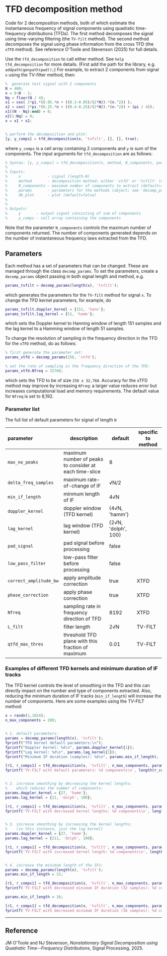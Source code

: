 # TFD decomposition method

Code for 2 decomposition methods, both of which estimate the instantaneous frequency of
signal components using quadratic time-frequency distributions (TFDs). The first method
decomposes the signal using time-varying filtering (the `TV-filt` method). The second
method decomposes the signal using phase information from the cross TFD (the `xTFD`
method). See reference O'Toole and Stevenson (2025) for full details.

Use the `tfd_decomposition` to call either method. See `help tfd_decomposition` for more
details. (First add the path for the library, e.g. `addpath(genpath(pwd));`) For example,
to extract 2 components from signal `x` using the TV-filter method, then:

```matlab
%  generate test signal with 2 components
N = 400;
n = 0:N - 1;
Nq = floor(N / 4);
x1 = cos( 2*pi.*(0.05.*n + ((0.3-0.05)/(2*N)).*(n.^2)) );
x2 = cos( 2*pi.*(0.25.*n + ((0.4-0.25)/(2*N)).*(n.^2)) + (pi / 4));
x1((N - Nq):end) = 0;
x2(1:Nq) = 0;
x = x1 + x2;


% perform the decomposition and plot:
[y, y_comps] = tfd_decomposition(x, 'tvfilt', [], [], true);
```

where `y_comps` is a cell array containing 2 components and `y` is sum of the components. The
input arguments for `tfd_decomposition` are as follows:

```matlab
% Syntax: [y, y_comps] = tfd_decomposition(x, method, N_components, params, db_plot)
%
% Inputs: 
%     x            - signal (length-N)
%     method       - decomposition method; either 'xtfd' or 'tvfilt' (default)
%     N_components - maximum number of components to extract (default=10)
%     params       - parameters for the methods (object; see 'decomp_params.m')
%     db_plot      - plot (default=false)
% 
%
% Outputs: 
%     y       - output signal consisting of sum of components
%     y_comps - cell array containing the components
```

Note that the parameter `N_components` controls the maximum number of components
returned. The number of components generated depends on the number of instantaneous
frequency laws extracted from the TFD.


## Parameters
Each method has a set of parameters that can be changed. These are managed through the
class `decomp_params`. To set the parameters, create a `decomp_params` object
passing in both signal length and method, e.g.

```matlab
params_tvfilt = decomp_params(length(x), 'tvfilt');
```
which generates the parameters for the `TV-filt` method for signal `x`. To change the
TFD kernel parameters, for example, do

```matlab
params_tvfilt.doppler_kernel = {151, 'hann'};
params_tvfilt.lag_kernel = {51, 'hamm'};
```
which sets the Doppler kernel to Hanning window of length 151 samples and the lag kernel
to a Hamming window of length 51 samples.

To change the resolution of sampling in the frequency direction in the TFD for the `xTFD` method, do as follows:
	
```matlab
% first generate the parameter set:
params_xtfd = decomp_params(256, 'xtfd'); 

% set the rate of sampling in the frequency direction of the TFD:
params_xtfd.Nfreq = 32768;
```
which sets the TFD to be of size `256 x 32,768`. Accuracy for the xTFD method may improve
by increasing `Nfreq`: a larger value reduces error but increases computational load and memory
requirements. The default value for `Nfreq` is set to 8,192.

### Parameter list

The full list of default parameters for signal of length `N` 

| parameter              | description                                            | default             | specific to method |
|:-----------------------|--------------------------------------------------------|---------------------|--------------------|
| `max_no_peaks`         | maximum number of peaks to consider at each time-slice | 8                   |                    |
| `delta_freq_samples`   | maximum rate-of-change of IF                           | √N/2                |                    |
| `min_if_length`        | minmum length of IF                                    | 4√N                 |                    |
| `doppler_kernel`       | doppler window (TFD kernel)                            | {4√N, 'hamm'}       |                    |
| `lag_kernel`           | lag window (TFD kernel)                                | {2√N, 'dolph', 100} |                    |
| `pad_signal`           | pad signal before processing                           | false               |                    |
| `low_pass_filter`      | low-pass filter before processing                      | false               |                    |
| `correct_amplitude_bw` | apply amplitude correction                             | true                | XTFD               |
| `phase_correction`     | apply phase correction                                 | true                | XTFD               |
| `Nfreq`                  | sampling rate in frequency direction of TFD            | 8192                | XTFD               |
| `L_filt`               | filter length                                          | 2√N                 | TV-FILT            |
| `qtfd_max_thres`       | threshold TFD plane with this fraction of maximum      | 0.01                | TV-FILT            |



### Examples of different TFD kernels and minimum duration of IF tracks
The TFD kernel controls the level of smoothing in the TFD and this can directly impact on
the number and type of components extracted. Also, reducing the minimum duration of IF
tracks (`min_if_length`) will increase the number of components. Here are some examples
using the TV-FILT method:


```matlab
x = randn(1,1024);
n_max_components = 200;


% 1. default parameters:
params = decomp_params(length(x), 'tvfilt');
fprintf("TFD kernel default parameters:\n");
fprintf("Doppler kernel: %d\n", params.doppler_kernel{1});
fprintf("Lag kernel: %d\n", params.lag_kernel{1});
fprintf("Minimum IF duration (samples): %d\n", params.min_if_length);

[r1, r_comps1] = tfd_decomposition(x, 'tvfilt', n_max_components, params);
fprintf('TV-FILT with default parameters: %d components\n', length(r_comps1));


% 2. increase smoothing by decreasing the kernel lengths:
%    which reduces the number of components:
params.doppler_kernel = {27, 'hamm'};
params.lag_kernel = {11, 'dolph', 100};

[r1, r_comps1] = tfd_decomposition(x, 'tvfilt', n_max_components, params);
fprintf('TV-FILT with decreased kernel lengths: %d components\n', length(r_comps1));


% 3. increase smoothing by increasing the kernel lengths:
%    (in this instance, just the lag kernel) 
params.doppler_kernel = {27, 'hamm'};
params.lag_kernel = {211, 'dolph', 100};

[r1, r_comps1] = tfd_decomposition(x, 'tvfilt', n_max_components, params);
fprintf('TV-FILT with increased kernel length: %d components\n', length(r_comps1));


% 4. increase the minimum length of the IFs:
params = decomp_params(length(x), 'tvfilt');
params.min_if_length = 32;

[r1, r_comps1] = tfd_decomposition(x, 'tvfilt', n_max_components, params);
fprintf('TV-FILT with decreased minimum IF duration (32 samples): %d components\n', length(r_comps1));

params.min_if_length = 16;

[r1, r_comps1] = tfd_decomposition(x, 'tvfilt', n_max_components, params);
fprintf('TV-FILT with decreased minimum IF duration (16 samples): %d components\n', length(r_comps1));
```



---

## Reference 

JM O'Toole and NJ Stevenson, _Nonstationary Signal Decomposition using Quadratic
Time--Frequency Distributions_, Signal Processing, 2025.
